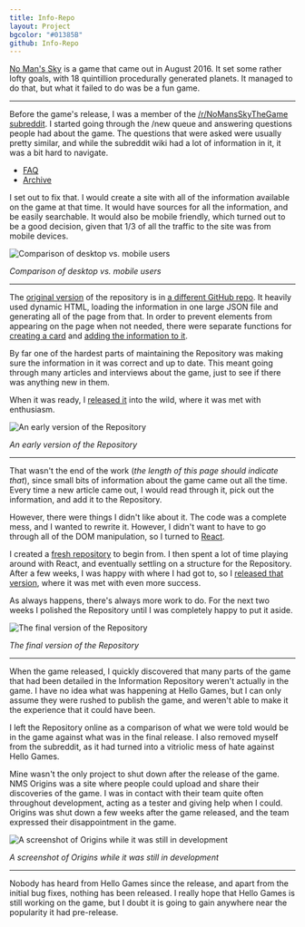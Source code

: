 ```yaml
---
title: Info-Repo
layout: Project
bgcolor: "#01385B"
github: Info-Repo
---
```


[No Man's Sky](http://www.no-mans-sky.com/) is a game that came out in August 2016. It set some rather lofty goals, with 18 quintillion procedurally generated planets. It managed to do that, but what it failed to do was be a fun game.

---

Before the game's release, I was a member of the [/r/NoMansSkyTheGame subreddit](https://reddit.com/r/NoMansSkyTheGame). I started going through the /new queue and answering questions people had about the game. The questions that were asked were usually pretty similar, and while the subreddit wiki had a lot of information in it, it was a bit hard to navigate.

* [FAQ](https://en.reddit.com/r/NoMansSkyTheGame/wiki/faq?v=e5e8430a-9153-11e4-a9e7-22000b3c84ba)
* [Archive](https://en.reddit.com/r/NoMansSkyTheGame/wiki/archive?v=213f78e8-14e8-11e5-aebf-0ecf5d7b377b)

I set out to fix that. I would create a site with all of the information available on the game at that time. It would have sources for all the information, and be easily searchable. It would also be mobile friendly, which turned out to be a good decision, given that 1/3 of all the traffic to the site was from mobile devices.

![Comparison of desktop vs. mobile users](/assets/img/proj/info-repo/pie.png)

*Comparison of desktop vs. mobile users*

---

The [original version](https://secretonline.github.io/NMS-Info/) of the repository is in [a different GitHub repo](https://github.com/SecretOnline/NMS-Info). It heavily used dynamic HTML, loading the information in one large JSON file and generating all of the page from that. In order to prevent elements from appearing on the page when not needed, there were separate functions for [creating a card](https://github.com/SecretOnline/NMS-Info/blob/master/scripts/info.js#L343) and [adding the information to it](https://github.com/SecretOnline/NMS-Info/blob/master/scripts/info.js#L740).

By far one of the hardest parts of maintaining the Repository was making sure the information in it was correct and up to date. This meant going through many articles and interviews about the game, just to see if there was anything new in them.

When it was ready, I [released it](https://en.reddit.com/r/NoMansSkyTheGame/comments/3remi9/no_mans_sky_information_repository/) into the wild, where it was met with enthusiasm.

![An early version of the Repository](/assets/img/proj/info-repo/initial.png)

*An early version of the Repository*

---

That wasn't the end of the work (*the length of this page should indicate that*), since small bits of information about the game came out all the time. Every time a new article came out, I would read through it, pick out the information, and add it to the Repository.

However, there were things I didn't like about it. The code was a complete mess, and I wanted to rewrite it. However, I didn't want to have to go through all of the DOM manipulation, so I turned to [React](https://facebook.github.io/react/).

I created a [fresh repository](https://github.com/SecretOnline/Info-Repo) to begin from. I then spent a lot of time playing around with React, and eventually settling on a structure for the Repository. After a few weeks, I was happy with where I had got to, so I [released that version](https://en.reddit.com/r/NoMansSkyTheGame/comments/4urkwy/the_information_repository_has_been_updated/), where it was met with even more success.

As always happens, there's always more work to do. For the next two weeks I polished the Repository until I was completely happy to put it aside.

![The final version of the Repository](/assets/img/proj/info-repo/final.png)

*The final version of the Repository*

---

When the game released, I quickly discovered that many parts of the game that had been detailed in the Information Repository weren't actually in the game. I have no idea what was happening at Hello Games, but I can only assume they were rushed to publish the game, and weren't able to make it the experience that it could have been.

I left the Repository online as a comparison of what we were told would be in the game against what was in the final release. I also removed myself from the subreddit, as it had turned into a vitriolic mess of hate against Hello Games.

Mine wasn't the only project to shut down after the release of the game. NMS Origins was a site where people could upload and share their discoveries of the game. I was in contact with their team quite often throughout development, acting as a tester and giving help when I could. Origins was shut down a few weeks after the game released, and the team expressed their disappointment in the game.

![A screenshot of Origins while it was still in development](/assets/img/proj/info-repo/origins.png)

*A screenshot of Origins while it was still in development*

---

Nobody has heard from Hello Games since the release, and apart from the initial bug fixes, nothing has been released. I really hope that Hello Games is still working on the game, but I doubt it is going to gain anywhere near the popularity it had pre-release.
